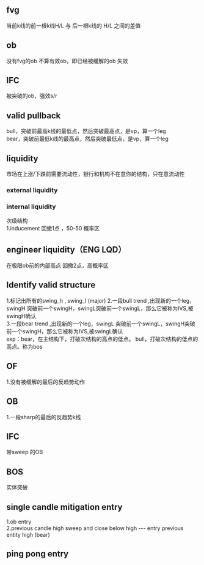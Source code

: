 ## fvg
当前k线的前一根k线H/L 与 后一根k线的 H/L 之间的差值  

## ob 
没有fvg的ob 不算有效ob，即已经被缓解的ob 失效

## IFC
被突破的ob，强效s/r

## valid pullback
bull，突破前最高k线的最低点，然后突破最高点，是vp，算一个leg  
bear，突破前最低k线的最高点，然后突破最低点，是vp，算一个leg

## liquidity
市场在上涨/下跌前需要流动性，银行和机构不在意你的结构，只在意流动性
### external liquidity
### internal liquidity
次级结构  
1.inducement   回撤1点 ，50-50 概率区  

## engineer liquidity（ENG LQD）  
在极限ob前的内部高点
回撤2点，高概率区  

## Identify valid structure
1.标记出所有的swing_h , swing_l  (major)
2.一段bull trend ,出现新的一个leg，swingH 突破前一个swingH，swingL突破前一个swingL，那么它被称为IVS,被swingH确认  
3.一段bear trend ,出现新的一个leg，swingL 突破前一个swingL，swingH突破前一个swingH，那么它被称为IVS,被swingL确认  
exp：bear，在主结构下，打破次结构的高点的低点。 bull，打破次结构的低点的高点。称为bos

## OF
1.没有被缓解的最后的反趋势动作

## OB
1.一段sharp的最后的反趋势k线

## IFC
带sweep 的OB

## BOS
实体突破

## single candle mitigation entry 
1.ob entry  
2.previous candle high sweep and close below high  --- entry previous entity high (bear)


## ping pong entry